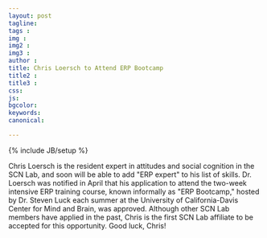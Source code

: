```yaml
---
layout: post
tagline: 
tags : 
img : 
img2 :
img3 : 
author : 
title: Chris Loersch to Attend ERP Bootcamp
title2 : 
title3 : 
css: 
js: 
bgcolor: 
keywords: 
canonical:

---
```

{% include JB/setup %}

Chris Loersch is the resident expert in attitudes and social cognition in the SCN Lab, and soon will be able to add "ERP expert" to his list of skills. Dr. Loersch was notified in April that his application to attend the two-week intensive ERP training course, known informally as "ERP Bootcamp," hosted by Dr. Steven Luck each summer at the University of California-Davis Center for Mind and Brain, was approved. Although other SCN Lab members have applied in the past, Chris is the first SCN Lab affiliate to be accepted for this opportunity. Good luck, Chris!

